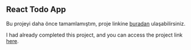 ## React Todo App
Bu projeyi daha önce tamamlamıştım, proje linkine [buradan](https://github.com/atifsimsek/react-redux-thunk-todo-app) ulaşabilirsiniz.

I had already completed this project, and you can access the project link [here](https://github.com/atifsimsek/react-redux-thunk-todo-app).